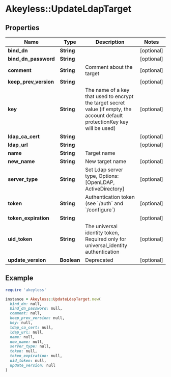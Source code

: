 # Akeyless::UpdateLdapTarget

## Properties

| Name | Type | Description | Notes |
| ---- | ---- | ----------- | ----- |
| **bind_dn** | **String** |  | [optional] |
| **bind_dn_password** | **String** |  | [optional] |
| **comment** | **String** | Comment about the target | [optional] |
| **keep_prev_version** | **String** |  | [optional] |
| **key** | **String** | The name of a key that used to encrypt the target secret value (if empty, the account default protectionKey key will be used) | [optional] |
| **ldap_ca_cert** | **String** |  | [optional] |
| **ldap_url** | **String** |  | [optional] |
| **name** | **String** | Target name |  |
| **new_name** | **String** | New target name | [optional] |
| **server_type** | **String** | Set Ldap server type, Options:[OpenLDAP, ActiveDirectory] | [optional] |
| **token** | **String** | Authentication token (see &#x60;/auth&#x60; and &#x60;/configure&#x60;) | [optional] |
| **token_expiration** | **String** |  | [optional] |
| **uid_token** | **String** | The universal identity token, Required only for universal_identity authentication | [optional] |
| **update_version** | **Boolean** | Deprecated | [optional] |

## Example

```ruby
require 'akeyless'

instance = Akeyless::UpdateLdapTarget.new(
  bind_dn: null,
  bind_dn_password: null,
  comment: null,
  keep_prev_version: null,
  key: null,
  ldap_ca_cert: null,
  ldap_url: null,
  name: null,
  new_name: null,
  server_type: null,
  token: null,
  token_expiration: null,
  uid_token: null,
  update_version: null
)
```

